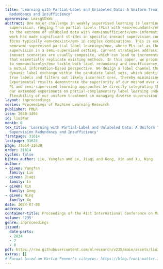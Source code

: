 ```yaml
---
title: 'Learning with Partial-Label and Unlabeled Data: A Uniform Treatment for Supervision
  Redundancy and Insufficiency'
openreview: LmzsgSDkWs
abstract: One major challenge in weakly supervised learning is learning from inexact
  supervision, ranging from partial labels (PLs) with <em>redundant</em> information
  to the extreme of unlabeled data with <em>insufficient</em> information. While recent
  work has made significant strides in specific inexact supervision contexts, supervision
  forms typically <em>coexist</em> in complex combinations. This is exemplified in
  <em>semi-supervised partial label learning</em>, where PLs act as the exclusive
  supervision in a semi-supervised setting. Current strategies addressing combined
  inexact scenarios are usually composite, which can lead to incremental solutions
  that essentially replicate existing methods. In this paper, we propose a novel approach
  to <em>uniformly</em> tackle both label redundancy and insufficiency, derived from
  a mutual information-based perspective. We design a label channel that facilitates
  dynamic label exchange within the candidate label sets, which identifies potential
  true labels and filters out likely incorrect ones, thereby minimizing error accumulation.
  Experimental results demonstrate the superiority of our method over existing state-of-the-art
  PL and semi-supervised learning approaches by directly integrating them. Furthermore,
  our extended experiments on partial-complementary label learning underscore the
  flexibility of our uniform treatment in managing diverse supervision scenarios.
layout: inproceedings
series: Proceedings of Machine Learning Research
publisher: PMLR
issn: 2640-3498
id: liu24ar
month: 0
tex_title: 'Learning with Partial-Label and Unlabeled Data: A Uniform Treatment for
  Supervision Redundancy and Insufficiency'
firstpage: 31614
lastpage: 31628
page: 31614-31628
order: 31614
cycles: false
bibtex_author: Liu, Yangfan and Lv, Jiaqi and Geng, Xin and Xu, Ning
author:
- given: Yangfan
  family: Liu
- given: Jiaqi
  family: Lv
- given: Xin
  family: Geng
- given: Ning
  family: Xu
date: 2024-07-08
address:
container-title: Proceedings of the 41st International Conference on Machine Learning
volume: '235'
genre: inproceedings
issued:
  date-parts:
  - 2024
  - 7
  - 8
pdf: https://raw.githubusercontent.com/mlresearch/v235/main/assets/liu24ar/liu24ar.pdf
extras: []
# Format based on Martin Fenner's citeproc: https://blog.front-matter.io/posts/citeproc-yaml-for-bibliographies/
---
```


